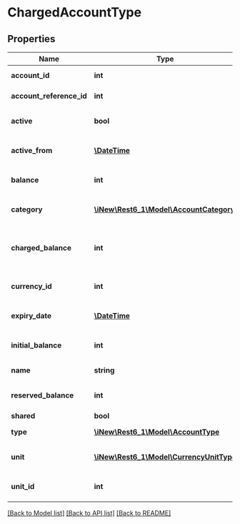 # ChargedAccountType

## Properties
Name | Type | Description | Notes
------------ | ------------- | ------------- | -------------
**account_id** | **int** | A Subscriber&#39;s Account identifier | 
**account_reference_id** | **int** | the accountReferenceId | 
**active** | **bool** | A Subscriber&#39;s active status (TRUE or FALSE) | 
**active_from** | [**\DateTime**](\DateTime.md) | A Subscriber&#39;s Account activation date | 
**balance** | **int** | A Subscriber&#39;s Account balance amount | 
**category** | [**\iNew\Rest6_1\Model\AccountCategory**](AccountCategory.md) | A Subscriber&#39;s account category type | 
**charged_balance** | **int** | A charged Subscriber&#39;s Account balance reservation identifier | 
**currency_id** | **int** | A Subscriber&#39;s Account currency identifier | 
**expiry_date** | [**\DateTime**](\DateTime.md) | A Subscriber&#39;s Account expiration date | 
**initial_balance** | **int** | A Subscriber&#39;s Account initial balance amount | 
**name** | **string** | A Subscriber&#39;s Account name | 
**reserved_balance** | **int** | A Subscriber&#39;s Account reserved balance amount | 
**shared** | **bool** | the shared | 
**type** | [**\iNew\Rest6_1\Model\AccountType**](AccountType.md) | A Subscriber&#39;s account type | 
**unit** | [**\iNew\Rest6_1\Model\CurrencyUnitType**](CurrencyUnitType.md) | A Subscriber&#39;s Account currency unit | 
**unit_id** | **int** | A Subscriber&#39;s Account currency unit identifier | 

[[Back to Model list]](../README.md#documentation-for-models) [[Back to API list]](../README.md#documentation-for-api-endpoints) [[Back to README]](../README.md)


